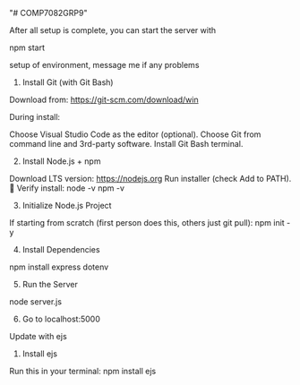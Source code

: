 "# COMP7082GRP9" 

After all setup is complete, you can start the server with

npm start

setup of environment, message me if any problems

1. Install Git (with Git Bash)

Download from: https://git-scm.com/download/win

During install:

Choose Visual Studio Code as the editor (optional).
Choose Git from command line and 3rd-party software.
Install Git Bash terminal.

2. Install Node.js + npm

Download LTS version: https://nodejs.org
Run installer (check Add to PATH).
📌 Verify install:
node -v
npm -v

3. Initialize Node.js Project

If starting from scratch (first person does this, others just git pull):
npm init -y

4. Install Dependencies

npm install express dotenv

5. Run the Server

node server.js

6. Go to localhost:5000


Update with ejs

1. Install ejs

Run this in your terminal:
npm install ejs

